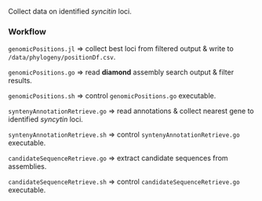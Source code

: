 Collect data on identified _syncitin_ loci.

### Workflow

`genomicPositions.jl` => collect best loci from filtered output & write to `/data/phylogeny/positionDf.csv`.

`genomicPositions.go` => read **diamond** assembly search output & filter results.

`genomicPositions.sh` => control `genomicPositions.go` executable.

`syntenyAnnotationRetrieve.go` => read annotations & collect nearest gene to identified _syncytin_ loci.

`syntenyAnnotationRetrieve.sh` => control `syntenyAnnotationRetrieve.go` executable.

`candidateSequenceRetrieve.go` => extract candidate sequences from assemblies.

`candidateSequenceRetrieve.sh` => control `candidateSequenceRetrieve.go` executable.
